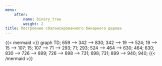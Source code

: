 ```yaml
---
menu:
    after:
        name: binary_tree
        weight: 2
title: Построение сбалансированного бинарного дерева
---
```

{{< mermaid >}}
graph TD;
659 --> 342 --> 830;
342 --> 19 --> 524;
19 --> 15 --> 107;
15;
107 --> 71 --> 293;
71;
293;
524 --> 464 --> 630;
464;
630;
830 --> 726 --> 899;
726 --> 698 --> 731;
698;
731;
899 --> 940;
940;
{{< /mermaid >}}